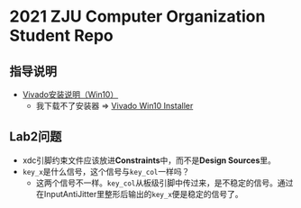 
# 2021 ZJU Computer Organization Student Repo

## 指导说明

* [Vivado安装说明（Win10）](./guide/Vivado的安装（Win10）.md)
  * 我下载不了安装器 => [Vivado Win10 Installer](https://pan.zju.edu.cn/share/2bf8125409716e04257aec3515)

## Lab2问题

* xdc引脚约束文件应该放进**Constraints**中，而不是**Design Sources**里。
* `key_x`是什么信号，这个信号与`key_col`一样吗？
    * 这两个信号不一样。`key_col`从板级引脚中传过来，是不稳定的信号。通过在InputAntiJitter里整形后输出的`key_x`便是稳定的信号了。

